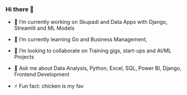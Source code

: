 ### Hi there 👋

- 🔭 I’m currently working on Skupadi and Data Apps with Django, Streamlit and ML Models

- 🌱 I’m currently learning Go and Business Management, 

- 👯 I’m looking to collaborate on Training gigs, start-ups and AI/ML Projects

- 💬 Ask me about Data Analysis, Python, Excel, SQL, Power BI, Django, Frontend Development

- ⚡ Fun fact: chicken is my fav 

<!--
**Jogwums/Jogwums** is a ✨ _special_ ✨ repository because its `README.md` (this file) appears on your GitHub profile.

Here are some ideas to get you started:

- 🔭 I’m currently working on Data Apps with Flask, Streamlit and ML Models
- 🌱 I’m currently learning Financial Analysis and Advanced Flask
- 👯 I’m looking to collaborate on Business Analysis and ML Projects
- 🤔 I’m looking for help with ...
- 💬 Ask me about Data Analysis, Python, Excel, SQL, Power Bi
- 📫 How to reach me: ...
- 😄 Pronouns: ...
- ⚡ Fun fact: chicken is my fav 
-->
